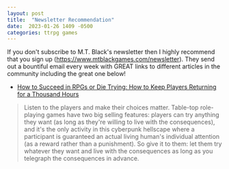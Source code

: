 ```yaml
---
layout: post
title:  "Newsletter Recommendation"
date:  2023-01-26 1409 -0500
categories: ttrpg games
---
```

If you don't subscribe to M.T. Black's newsletter then I highly recommend that you sign up (https://www.mtblackgames.com/newsletter). They send out a bountiful email every week with GREAT links to different articles in the community including the great one below!

- [How to Succeed in RPGs or Die Trying: How to Keep Players Returning for a Thousand Hours](http://psychicmayhem.blogspot.com/2022/12/how-to-keep-players-returning-for.html?m=1)

>Listen to the players and make their choices matter. Table-top role-playing games have two big selling features: players can try anything they want (as long as they're willing to live with the consequences), and it's the only activity in this cyberpunk hellscape where a participant is guaranteed an actual living human's individual attention (as a reward rather than a punishment). So give it to them: let them try whatever they want and live with the consequences as long as you telegraph the consequences in advance.

